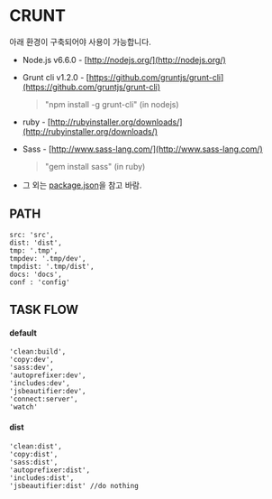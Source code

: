# CRUNT
아래 환경이 구축되어야 사용이 가능합니다.

* Node.js v6.6.0 - [http://nodejs.org/](http://nodejs.org/)
* Grunt cli v1.2.0 - [https://github.com/gruntjs/grunt-cli](https://github.com/gruntjs/grunt-cli)
  > "npm install -g grunt-cli" (in nodejs)

* ruby - [http://rubyinstaller.org/downloads/](http://rubyinstaller.org/downloads/)
* Sass - [http://www.sass-lang.com/](http://www.sass-lang.com/)
  > "gem install sass" (in ruby)
  
* 그 외는 [package.json](https://github.com/croot-git/crunt/blob/master/package.json)을 참고 바람.

## PATH
    src: 'src',
    dist: 'dist',
    tmp: '.tmp',
	tmpdev: '.tmp/dev',
	tmpdist: '.tmp/dist',
    docs: 'docs',
	conf : 'config'

## TASK FLOW
#### default
    'clean:build',
    'copy:dev',
	'sass:dev',
	'autoprefixer:dev',
	'includes:dev',
	'jsbeautifier:dev',
	'connect:server',
	'watch'

#### dist
    'clean:dist',
	'copy:dist',
	'sass:dist',
	'autoprefixer:dist',
	'includes:dist',
	'jsbeautifier:dist' //do nothing

